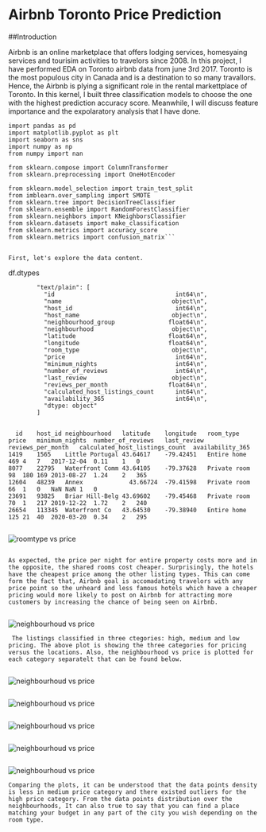 # Airbnb Toronto Price Prediction

##Introduction

Airbnb is an online marketplace that offers lodging services, homesyaing services and tourisim activities to travelors since 2008. In this project, I have performed EDA on Toronto airbnb data from june 3rd 2017. Toronto is the most populous city in Canada and is a destination to so many travallors. Hence, the Airbnb is plying a significant role
in the rental markettplace of Toronto. In this kernel, I built three classification models to choose the one with the highest prediction accuracy score. Meanwhile, I will discuss feature importance and the expolaratory analysis that I have done.
```import requests
import pandas as pd
import matplotlib.pyplot as plt
import seaborn as sns
import numpy as np
from numpy import nan

from sklearn.compose import ColumnTransformer
from sklearn.preprocessing import OneHotEncoder

from sklearn.model_selection import train_test_split
from imblearn.over_sampling import SMOTE
from sklearn.tree import DecisionTreeClassifier
from sklearn.ensemble import RandomForestClassifier
from sklearn.neighbors import KNeighborsClassifier
from sklearn.datasets import make_classification
from sklearn.metrics import accuracy_score
from sklearn.metrics import confusion_matrix```


First, let's explore the data content.

```
df.dtypes

            "text/plain": [
              "id                                  int64\n",
              "name                               object\n",
              "host_id                             int64\n",
              "host_name                          object\n",
              "neighbourhood_group               float64\n",
              "neighbourhood                      object\n",
              "latitude                          float64\n",
              "longitude                         float64\n",
              "room_type                          object\n",
              "price                               int64\n",
              "minimum_nights                      int64\n",
              "number_of_reviews                   int64\n",
              "last_review                        object\n",
              "reviews_per_month                 float64\n",
              "calculated_host_listings_count      int64\n",
              "availability_365                    int64\n",
              "dtype: object"
            ]
         
```

  id	host_id	neighbourhood	latitude	longitude	room_type	price	minimum_nights	number_of_reviews	last_review	reviews_per_month	calculated_host_listings_count	availability_365
1419	1565	Little Portugal	43.64617	-79.42451	Entire home 	469	4	7	2017-12-04	0.11	1	0
8077	22795	Waterfront Comm	43.64105	-79.37628	Private room	98	180	169	2013-08-27	1.24	2	365
12604	48239	Annex	          43.66724	-79.41598   Private room	66	1	0	NaN	NaN	1	0
23691	93825	Briar Hill-Belg	43.69602	-79.45468	Private room	70	1	217	2019-12-22	1.72	2	240
26654	113345	Waterfront Co	43.64530	-79.38940	Entire home 	125	21	40	2020-03-20	0.34	2	295


```

![roomtype vs price](./images/roomvsprice.png)
```

As expected, the price per night for entire property costs more and in the opposite, the shared rooms cost cheaper. Surprisingly, the hotels have the cheapest price among the other listing types. This can come form the fact that, Airbnb goal is accomadating travelors with any price point so the unheard and less famous hotels which have a cheaper pricing would more likely to post on Airbnb for attracting more customers by increasing the chance of being seen on Airbnb.
 

```

![neighbourhoud vs price](./images/neighbourhoodvsprice.png)
```
 The listings classified in three ctegories: high, medium and low pricing. The above plot is showing the three categories for pricing versus the locations. Also, the neighbourhood vs price is plotted for each category separatelt that can be found below. 
 
 ```

![neighbourhoud vs price](./images/lowprice.png)
```
```

![neighbourhoud vs price](./images/MedPrice.png)
```
```

![neighbourhoud vs price](./images/highprice.png)
``` 
```

![neighbourhoud vs price](./images/categoryprice.png)
``` 

```

![neighbourhoud vs price](./images/roomtypeprie.png)
```
Comparing the plots, it can be understood that the data points density is less in medium price category and there existed outliers for the high price category. From the data points distribution over the neighbourhoods, It can also true to say that you can find a place matching your budget in any part of the city you wish depending on the room type.
